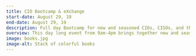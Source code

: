```yaml
---
title: CIO Bootcamp & eXchange
start-date: August 29, 19
end-date: August 29, 19
description: Full day Bootcamp for new and seasoned CIOs, CISOs, and their Deputies.
overview: This day long event from 9am-4pm brings together new and seasoned CIOs, CISOs, and their Deputies to help agency IT leadership learn more about the CIO Council and how to get involved. Event is held at GSA AT 1800 F St. NW, Washington, DC.
image: books.jpg
image-alt: Stack of colorful books
---
```

